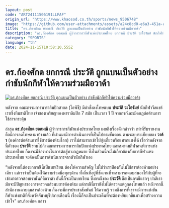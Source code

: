 ```yaml
---
layout: post
code: "ART24111506191LLFAF"
origin_url: "https://www.khaosod.co.th/sports/news_9506748"
image: "https://github.com/user-attachments/assets/a24c8cd0-e6a3-451a-ab17-69edcd8df831"
title: "ดร.ก้องศักด ยกกรณี ประวัติ ถูกแบนเป็นตัวอย่าง กำชับนักกีฬาให้ความร่วมมือวาด้า"
description: "ดร.ก้องศักด ยอดมณี ผู้ว่าการการกีฬาแห่งประเทศไทย ยกกรณี ประวัติ วะโฮรัมย์ นักกีฬาวีลแชร์เรซซิ่งทีมชาติไทย ถูกแบน เป็นกรณีตัวอย่าง กำชับนักกีฬาให้ความร่วมมือ"
category: "SPORTS"
language: "th"
date: 2024-11-15T10:58:10.555Z
---
```


# ดร.ก้องศักด ยกกรณี ประวัติ ถูกแบนเป็นตัวอย่าง กำชับนักกีฬาให้ความร่วมมือวาด้า

[![ดร.ก้องศักด ยกกรณี ประวัติ ถูกแบนเป็นตัวอย่าง กำชับนักกีฬาให้ความร่วมมือวาด้า](https://www.khaosod.co.th/wpapp/uploads/2024/11/bnhy.jpg "ดร.ก้องศักด ยกกรณี ประวัติ ถูกแบนเป็นตัวอย่าง กำชับนักกีฬาให้ความร่วมมือวาด้า")](https://www.khaosod.co.th/wpapp/uploads/2024/11/bnhy.jpg)

หลังจาก คณะกรรมการพาราลิมปิกสากล (ไอพีซี) มีคำสั่งลงโทษแบน **ประวัติ วะโฮรัมย์** นักกีฬาวีลแชร์เรซซิ่งทีมชาติไทย เจ้าของเหรียญทองพาราลิมปิก 7 สมัย เป็นเวลา 1 ปี จากกรณีละเมิดกฎต่อต้านการใช้สารกระตุ้น

ล่าสุด **ดร.ก้องศักด ยอดมณี** ผู้ว่าการการกีฬาแห่งประเทศไทย เผยถึงเรื่องดังกล่าวว่า เท่าที่รับรายงานคือมีการลดโทษลงมาบ้างแล้ว ที่ผ่านมามีการดำเนินการที่เป็นไปตามขั้นตอน ตามระบบระเบียบของ **วาด้า** (องค์กรต่อต้านการใช้สารต้องห้ามโลก) เราไม่สามารถเข้าไปยุ่งเกี่ยวหรือแทรกแซงได้ เชื่อว่าหลังจากนี้ตัวของ **ประวัติ** รวมไปถึงคณะกรรมการพาราลิมปิกแห่งประเทศไทย และสมาคมกีฬาคนพิการแห่งประเทศไทย ก็คงจะมีช่องทางในการต่อสู้ทางกฎหมาย ซึ่งในส่วนนี้จะไม่เกี่ยวข้องกับการกีฬาแห่งประเทศไทย จะต้องเป็นการดำเนินการจากตัวนักกีฬาเอง

“หลังจากนี้ต้องยกกรณีนี้เป็นบทเรียน ต้องให้ความสำคัญ ไม่ใช่ว่าเราป้องกันไม่ใช้สารต้องห้ามอย่างเดียว แต่เราจำเป็นต้องให้ความร่วมมือทุกๆด้าน ทั้งถิ่นที่อยู่ที่ชัดเจนที่จะสามารถตอบสนองให้กับผู้ที่จะเข้ามาตรวจสอบเรานั่นก็คือวาด้า อันนี้ก็จะเป็นบทเรียน ซึ่งกรณีของ **ประวัติ** ถือเป็นกรณีแรกๆ ปกติเรามักจะมีปัญหาของการตรวจแล้วพบสารต้องห้าม แต่กรณีนี้เรายังไม่ได้ตรวจแต่ถูกลงโทษแล้ว หลังจากนี้สำนักงานควบคุมสารต้องห้าม ก็คงจะมีการประชาสัมพันธ์ ให้ความรู้ รวมถึงการที่เราจะมีการแข่งขันกีฬาแห่งชาติที่จังหวัดจันทบุรีปลายเดือนนี้ เรื่องนี้ก็จะเป็นประเด็นที่จะต้องหยิบยกขึ้นมาเพื่อสร้างความเข้าใจ” ดร.ก้องศักด กล่าว